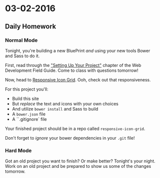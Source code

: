 # 03-02-2016

## Daily Homework

### Normal Mode

Tonight, you're building a new BluePrint _and_ using your new tools Bower and Sass to do it.

First, read through the ["Setting Up Your Project"](http://weaintplastic.github.io/web-development-field-guide/Development/Frontend_Development/index.html) chapter of the Web Development Field Guide. Come to class with questions tomorrow!

Now, head to [Responsive Icon Grid](http://tympanus.net/codrops/2013/07/01/responsive-icon-grid/). Ooh, check out that responsiveness.

For this project you'll:

* Build this site
* But _replace_ the text and icons with your own choices
* And utilize `bower install` and Sass to build
* A `bower.json` file
* A ``.gitignore` file

Your finished project should be in a repo called `responsive-icon-grid`.

Don't forget to _ignore_ your bower dependencies in your `.git` file!

### Hard Mode

Got an old project you want to finish? Or make better? Tonight's your night. Work on an old project and be prepared to show us some of the changes tomorrow.
